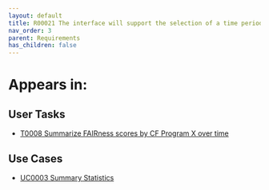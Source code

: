 ```yaml
---
layout: default
title: R00021 The interface will support the selection of a time period of interest
nav_order: 3
parent: Requirements
has_children: false
---
```


# Appears in:


## User Tasks

-   [T0008 Summarize FAIRness scores by CF Program X over time](../user-tasks/t0008-summarize-fairness-scores-by-cf-program-x-over-time.md)

## Use Cases

-   [UC0003 Summary Statistics](../use-cases/summary-statistics.md)
